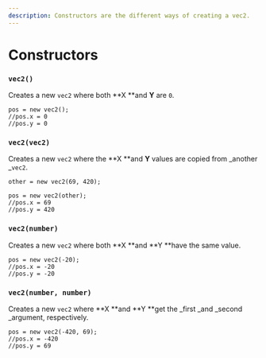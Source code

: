 ```yaml
---
description: Constructors are the different ways of creating a vec2.
---
```


# Constructors

### `vec2()`

Creates a new `vec2` where both **X **and **Y** are `0`.

```gml
pos = new vec2();
//pos.x = 0
//pos.y = 0
```



### `vec2(vec2)`

Creates a new `vec2` where the **X **and **Y** values are copied from _another _`vec2`.

```gml
other = new vec2(69, 420);

pos = new vec2(other);
//pos.x = 69
//pos.y = 420
```



### `vec2(number)`

Creates a new `vec2` where both **X **and **Y **have the same value.

```gml
pos = new vec2(-20);
//pos.x = -20
//pos.y = -20
```



### `vec2(number, number)`

Creates a new `vec2` where **X **and **Y **get the _first _and _second _argument, respectively.

```gml
pos = new vec2(-420, 69);
//pos.x = -420
//pos.y = 69
```
